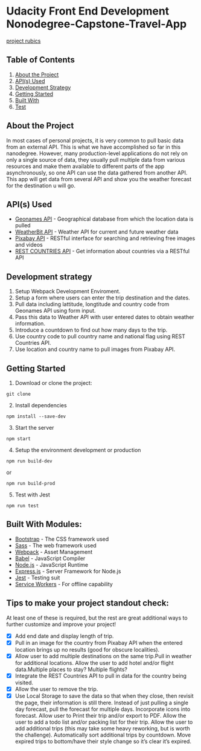 # Udacity Front End Development Nonodegree-Capstone-Travel-App

[project rubics](https://learn-udacity.top/fewd586261/Front%20End%20Web%20Developer%20v5.0.0/Part%2007-Module%2001-Lesson%2001_Project%20FEND%20Capstone%20-%20Travel%20App/Project%20Rubric%20-%20FEND%20Capstone%20-%20Travel%20App.html)

## Table of Contents

1. [About the Project](#about-the-project)
2. [API(s) Used](<#apis(s)-used>)
3. [Development Strategy](#development-strategy)
4. [Getting Started](#getting-started)
5. [Built With](#built-with)
6. [Test](#test)

## About the Project

In most cases of personal projects, it is very common to pull basic data from an external API. This is what we have accomplished so far in this nanodegree. However, many production-level applications do not rely on only a single source of data, they usually pull multiple data from various resources and make them available to different parts of the app asynchronously, so one API can use the data gathered from another API.
This app will get data from several API and show you the weather forecast for the destination u will go.

## API(s) Used

- [Geonames API](http://www.geonames.org/export/web-services.html) - Geographical database from which the location data is pulled
- [WeatherBit API](https://www.weatherbit.io/) - Weather API for current and future weather data
- [Pixabay API](https://pixabay.com/api/docs/) - RESTful interface for searching and retrieving free images and videos
- [REST COUNTRIES API](https://restcountries.com/) - Get information about countries via a RESTful API

## Development strategy

1. Setup Webpack Development Enviroment.
2. Setup a form where users can enter the trip destination and the dates.
3. Pull data including lattitude, longtitude and country code from Geonames API using form input.
4. Pass this data to Weather API with user entered dates to obtain weather information.
5. Introduce a countdown to find out how many days to the trip.
6. Use country code to pull country name and national flag using REST Countries API.
7. Use location and country name to pull images from Pixabay API.

## Getting Started

1. Download or clone the project:

```
git clone 

```

2. Install dependencies

```
npm install --save-dev
```

3. Start the server

```
npm start
```

4. Setup the environment development or production

```
npm run build-dev
```

or

```
npm run build-prod
```

5. Test with Jest

```
npm run test
```

## Built With Modules:

- [Bootstrap](https://getbootstrap.com/) - The CSS framework used
- [Sass](https://sass-lang.com/documentation) - The web framework used
- [Webpack](https://webpack.js.org/concepts/) - Asset Management
- [Babel](https://babeljs.io/) - JavaScript Compiler
- [Node.js](https://nodejs.org/en/) - JavaScript Runtime
- [Express.js](https://expressjs.com/) - Server Framework for Node.js
- [Jest](https://jestjs.io/) - Testing suit
- [Service Workers](https://developers.google.com/web/fundamentals/primers/service-workers) - For offline capability

## Tips to make your project standout check:

At least one of these is required, but the rest are great additional ways to further customize and improve your project!

- [x] Add end date and display length of trip.
- [x] Pull in an image for the country from Pixabay API when the entered location brings up no results (good for obscure localities).
- [x] Allow user to add multiple destinations on the same trip.Pull in weather for additional locations.
  Allow the user to add hotel and/or flight data.Multiple places to stay? Multiple flights?
- [x] Integrate the REST Countries API to pull in data for the country being visited.
- [x] Allow the user to remove the trip.
- [x] Use Local Storage to save the data so that when they close, then revisit the page, their information is still there.
  Instead of just pulling a single day forecast, pull the forecast for multiple days.
  Incorporate icons into forecast.
  Allow user to Print their trip and/or export to PDF.
  Allow the user to add a todo list and/or packing list for their trip.
  Allow the user to add additional trips (this may take some heavy reworking, but is worth the challenge).
    Automatically sort additional trips by countdown.
    Move expired trips to bottom/have their style change so it’s clear it’s expired.
